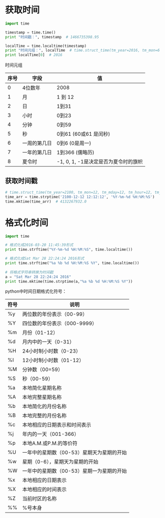 # 获取时间

```python
import time

timestamp = time.time()
print "时间戳：", timestamp  # 1466735398.95

localTime = time.localtime(timestamp)
print "时间元组：", localTime  # time.struct_time(tm_year=2016, tm_mon=6, tm_mday=24, tm_hour=10, tm_min=33, tm_sec=11, tm_wday=4, tm_yday=176, tm_isdst=0)
print localTime[0]  # 2016
```

时间元组

| 序号   | 字段     | 值                        |
| ---- | ------ | ------------------------ |
| 0    | 4位数年   | 2008                     |
| 1    | 月      | 1 到 12                   |
| 2    | 日      | 1到31                     |
| 3    | 小时     | 0到23                     |
| 4    | 分钟     | 0到59                     |
| 5    | 秒      | 0到61 (60或61 是闰秒)         |
| 6    | 一周的第几日 | 0到6 (0是周一)               |
| 7    | 一年的第几日 | 1到366 (儒略历)              |
| 8    | 夏令时    | -1, 0, 1, -1是决定是否为夏令时的旗帜 |



## 获取时间戳

```python
# time.struct_time(tm_year=2100, tm_mon=12, tm_mday=12, tm_hour=12, tm_min=12, tm_sec=12, tm_wday=6, tm_yday=346, tm_isdst=-1)
time_arr = time.strptime('2100-12-12 12:12:12', '%Y-%m-%d %H:%M:%S')
time.mktime(time_arr)  # 4132267932.0
```





# 格式化时间

```python
import time

# 格式化成2016-03-20 11:45:39形式
print time.strftime("%Y-%m-%d %H:%M:%S", time.localtime()) 

# 格式化成Sat Mar 28 22:24:24 2016形式
print time.strftime("%a %b %d %H:%M:%S %Y", time.localtime()) 
  
# 将格式字符串转换为时间戳
a = "Sat Mar 28 22:24:24 2016"
print time.mktime(time.strptime(a,"%a %b %d %H:%M:%S %Y"))
```

python中时间日期格式化符号：

| 符号   | 说明                      |
| ---- | ----------------------- |
| %y   | 两位数的年份表示（00-99）         |
| %Y   | 四位数的年份表示（000-9999）      |
| %m   | 月份（01-12）               |
| %d   | 月内中的一天（0-31）            |
| %H   | 24小时制小时数（0-23）          |
| %I   | 12小时制小时数（01-12）         |
| %M   | 分钟数（00=59）              |
| %S   | 秒（00-59）                |
| %a   | 本地简化星期名称                |
| %A   | 本地完整星期名称                |
| %b   | 本地简化的月份名称               |
| %B   | 本地完整的月份名称               |
| %c   | 本地相应的日期表示和时间表示          |
| %j   | 年内的一天（001-366）          |
| %p   | 本地A.M.或P.M.的等价符         |
| %U   | 一年中的星期数（00-53）星期天为星期的开始 |
| %w   | 星期（0-6），星期天为星期的开始       |
| %W   | 一年中的星期数（00-53）星期一为星期的开始 |
| %x   | 本地相应的日期表示               |
| %X   | 本地相应的时间表示               |
| %Z   | 当前时区的名称                 |
| %%   | %号本身                    |



